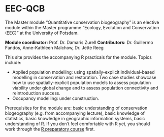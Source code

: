 # EEC-QCB

The Master module “Quantitative conservation biogeography” is an elective module within the Master programme “Ecology, Evolution and Conservation (EEC)” at the University of Potsdam.

**Module coordinator:** Prof. Dr. Damaris Zurell
**Contributors:** Dr. Guillermo Fandos, Anne-Kathleen Malchow, Dr. Jette Reeg

This site provides the accompanying R practicals for the module. Topics include:

- Applied population modelling: using spatially-explicit individual-based modelling in conservation and restoration. Two case studies showcase how to use spatially-explicit population models to assess population viability under global change and to assess population connectivity and reintroduction success.
- Occupancy modelling: under construction.

Prerequisites for the module are: basic understanding of conservation biogeography (e.g. from accompanying lecture), basic knowledge of statistics, basic knowledge in geographic information systems, basic understanding of R. If you don’t feel comfortable with R yet, you should work through the [R preparatory course](https://damariszurell.github.io/EEC-R-prep/) first.
